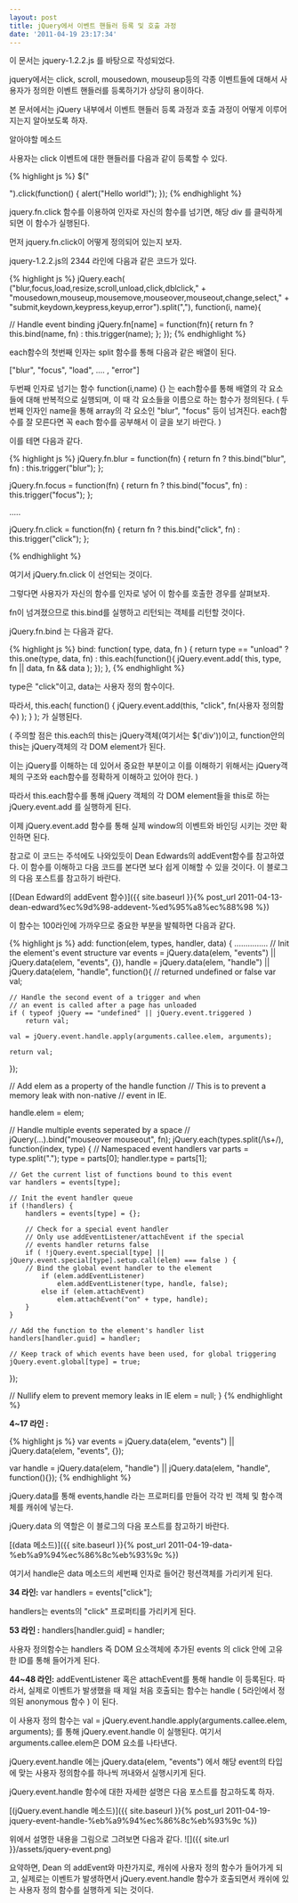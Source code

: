 ```yaml
---
layout: post
title: jQuery에서 이벤트 핸들러 등록 및 호출 과정
date: '2011-04-19 23:17:34'
---
```


<!-- p.p1 {margin: 0.0px 0.0px 0.0px 0.0px; font: 16.0px InterparkGothicOTF} p.p2 {margin: 0.0px 0.0px 0.0px 0.0px; font: 16.0px InterparkGothicOTF; min-height: 16.0px} span.Apple-tab-span {white-space:pre} -->이 문서는 jquery-1.2.2.js 를 바탕으로 작성되었다.

jquery에서는 click, scroll, mousedown, mouseup등의 각종 이벤트들에 대해서 사용자가 정의한 이벤트 핸들러를 등록하기가 상당히 용이하다.

본 문서에서는 jQuery 내부에서 이벤트 핸들러 등록 과정과 호출 과정이 어떻게 이루어지는지 알아보도록 하자.

알아야할 메소드

사용자는 click 이벤트에 대한 핸들러를 다음과 같이 등록할 수 있다.

{% highlight js %}
$("<div>").click(function() {
    alert("Hello world!");
});
{% endhighlight %}

jquery.fn.click 함수를 이용하여 인자로 자신의 함수를 넘기면, 해당 div 를 클릭하게 되면 이 함수가 실행된다.

먼저 jquery.fn.click이 어떻게 정의되어 있는지 보자.

jquery-1.2.2.js의 2344 라인에 다음과 같은 코드가 있다.

{% highlight js %}
jQuery.each( ("blur,focus,load,resize,scroll,unload,click,dblclick," +
"mousedown,mouseup,mousemove,mouseover,mouseout,change,select," +
"submit,keydown,keypress,keyup,error").split(","), function(i, name){

// Handle event binding
jQuery.fn[name] = function(fn){
    return fn ? this.bind(name, fn) : this.trigger(name);
    };
});
{% endhighlight %}

each함수의 첫번째 인자는 split 함수를 통해 다음과 같은 배열이 된다.

["blur", "focus", "load", .... , "error"]

두번째 인자로 넘기는 함수 function(i,name) {} 는 each함수를 통해 배열의 각 요소들에 대해 반복적으로 실행되며, 이 때 각 요소들을 이름으로 하는 함수가 정의된다. ( 두번째 인자인 name을 통해 array의 각 요소인 "blur", "focus" 등이 넘겨진다. each함수를 잘 모른다면 꼭 each 함수를 공부해서 이 글을 보기 바란다. )

이를 테면 다음과 같다.

{% highlight js %}
jQuery.fn.blur = function(fn) { return fn ? this.bind("blur", fn) : this.trigger("blur"); };

jQuery.fn.focus = function(fn) { return fn ? this.bind("focus", fn) : this.trigger("focus"); };

.....

jQuery.fn.click = function(fn) { return fn ? this.bind("click", fn) : this.trigger("click"); };

{% endhighlight %}

여기서 jQuery.fn.click 이 선언되는 것이다.

그렇다면 사용자가 자신의 함수를 인자로 넣어 이 함수를 호출한 경우를 살펴보자.

fn이 넘겨졌으므로 this.bind를 실행하고 리턴되는 객체를 리턴할 것이다.

jQuery.fn.bind 는 다음과 같다.

{% highlight js %}
bind: function( type, data, fn ) {
    return type == "unload" ? this.one(type, data, fn) : this.each(function(){
        jQuery.event.add( this, type, fn || data, fn && data );
    });
},
{% endhighlight %}

type은 "click"이고, data는 사용자 정의 함수이다.

따라서, this.each( function() { jQuery.event.add(this, "click", fn(사용자 정의함수) ); } ); 가 실행된다.

( 주의할 점은 this.each의 this는 jQuery객체(여기서는 $('div'))이고, function안의 this는 jQuery객체의 각 DOM element가 된다.

이는 jQuery를 이해하는 데 있어서 중요한 부분이고 이를 이해하기 위해서는 jQuery객체의 구조와 each함수를 정확하게 이해하고 있어야 한다. )

따라서 this.each함수를 통해 jQuery 객체의 각 DOM element들을 this로 하는 jQuery.event.add 를 실행하게 된다.

이제 jQuery.event.add 함수를 통해 실제 window의 이벤트와 바인딩 시키는 것만 확인하면 된다.

참고로 이 코드는 주석에도 나와있듯이 Dean Edwards의 addEvent함수를 참고하였다. 이 함수를 이해하고 다음 코드를 본다면 보다 쉽게 이해할 수 있을 것이다. 이 블로그의 다음 포스트를 참고하기 바란다. 

[(Dean Edward의 addEvent 함수)]({{ site.baseurl }}{% post_url 2011-04-13-dean-edward%ec%9d%98-addevent-%ed%95%a8%ec%88%98 %})

이 함수는 100라인에 가까우므로 중요한 부분을 발췌하면 다음과 같다.

{% highlight js %}
add: function(elem, types, handler, data) {
...............
// Init the element's event structure
var events = jQuery.data(elem, "events") || jQuery.data(elem, "events", {}),
handle = jQuery.data(elem, "handle") || jQuery.data(elem, "handle", function(){
    // returned undefined or false
    var val;

    // Handle the second event of a trigger and when
    // an event is called after a page has unloaded
    if ( typeof jQuery == "undefined" || jQuery.event.triggered )
        return val;

    val = jQuery.event.handle.apply(arguments.callee.elem, arguments);

    return val;
});

// Add elem as a property of the handle function
// This is to prevent a memory leak with non-native
// event in IE.

handle.elem = elem;

// Handle multiple events seperated by a space
// jQuery(...).bind("mouseover mouseout", fn);
jQuery.each(types.split(/\s+/), function(index, type) {
    // Namespaced event handlers
    var parts = type.split(".");
    type = parts[0];
    handler.type = parts[1];

    // Get the current list of functions bound to this event
    var handlers = events[type];

    // Init the event handler queue
    if (!handlers) {
        handlers = events[type] = {};

        // Check for a special event handler
        // Only use addEventListener/attachEvent if the special
        // events handler returns false
        if ( !jQuery.event.special[type] || jQuery.event.special[type].setup.call(elem) === false ) {
        // Bind the global event handler to the element
            if (elem.addEventListener)
                elem.addEventListener(type, handle, false);
            else if (elem.attachEvent)
                elem.attachEvent("on" + type, handle);
        }
    }

    // Add the function to the element's handler list
    handlers[handler.guid] = handler;

    // Keep track of which events have been used, for global triggering
    jQuery.event.global[type] = true;
});

// Nullify elem to prevent memory leaks in IE
elem = null;
}
{% endhighlight %}

<strong>4~17 라인 :</strong>

{% highlight js %}
var events = jQuery.data(elem, "events") || jQuery.data(elem, "events", {});

var handle = jQuery.data(elem, "handle") || jQuery.data(elem, "handle", function(){});
{% endhighlight %}

jQuery.data를 통해 events,handle 라는 프로퍼티를 만들어 각각 빈 객체 및 함수객체를 캐쉬에 넣는다.

jQuery.data 의 역할은 이 블로그의 다음 포스트를 참고하기 바란다.

[(data 메소드)]({{ site.baseurl }}{% post_url 2011-04-19-data-%eb%a9%94%ec%86%8c%eb%93%9c %})

여기서 handle은 data 메소드의 세번째 인자로 들어간 펑션객체를 가리키게 된다.

<strong>34 라인:</strong> var handlers = events["click"];

handlers는 events의 "click" 프로퍼티를 가리키게 된다.

<strong>53 라인 :</strong> handlers[handler.guid] = handler;

사용자 정의함수는 handlers 즉 DOM 요소객체에 추가된 events 의 click 안에 고유한 ID를 통해 들어가게 된다.

<strong>44~48 라인:</strong> addEventListener 혹은 attachEvent를 통해 handle 이 등록된다. 따라서, 실제로 이벤트가 발생했을 때 제일 처음 호출되는 함수는 handle ( 5라인에서 정의된 anonymous 함수 ) 이 된다.

이 사용자 정의 함수는 val = jQuery.event.handle.apply(arguments.callee.elem, arguments); 를 통해 jQuery.event.handle 이 실행된다. 여기서 arguments.callee.elem은 DOM 요소를 나타낸다.

jQuery.event.handle 에는 jQuery.data(elem, "events") 에서 해당 event의 타입에 맞는 사용자 정의함수를 하나씩 꺼내와서 실행시키게 된다.

jQuery.event.handle 함수에 대한 자세한 설명은 다음 포스트를 참고하도록 하자. 

[(jQuery.event.handle 메소드)]({{ site.baseurl }}{% post_url 2011-04-19-jquery-event-handle-%eb%a9%94%ec%86%8c%eb%93%9c %})

위에서 설명한 내용을 그림으로 그려보면 다음과 같다.
![]({{ site.url }}/assets/jquery-event.png)

요약하면, Dean 의 addEvent와 마찬가지로, 캐쉬에 사용자 정의 함수가 들어가게 되고, 실제로는 이벤트가 발생하면서 jQuery.event.handle 함수가 호출되면서 캐쉬에 있는 사용자 정의 함수를 실행하게 되는 것이다.
